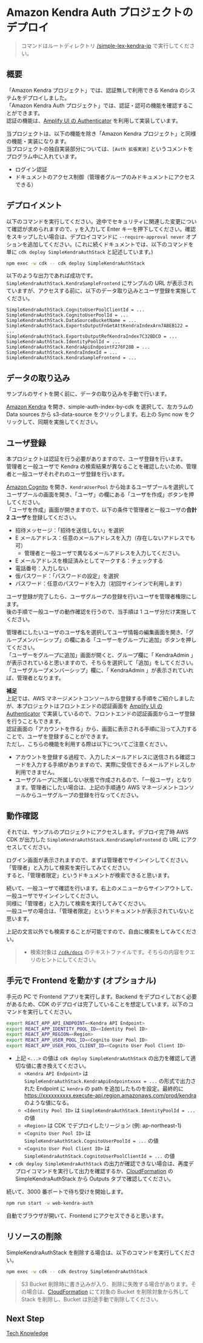 # Amazon Kendra Auth プロジェクトのデプロイ

> コマンドはルートディレクトリ [/simple-lex-kendra-jp](/) で実行してください。

## 概要
「Amazon Kendra プロジェクト」では、認証無しで利用できる Kendra のシステムをデプロイしました。  
「Amazon Kendra Auth プロジェクト」では、認証・認可の機能を確認することができます。  
認証の機能は、[Amplify UI の Authenticator](https://ui.docs.amplify.aws/react/connected-components/authenticator) を利用して実装しています。  

当プロジェクトは、以下の機能を除き「Amazon Kendra プロジェクト」と同様の機能・実装になります。  
当プロジェクトの独自実装部分については、`[Auth 拡張実装]` というコメントをプログラム中に入れています。  
* ログイン認証
* ドキュメントのアクセス制御（管理者グループのみドキュメントにアクセスできる）

## デプロイメント

以下のコマンドを実行してください。途中でセキュリティに関連した変更について確認が求められますので、`y` を入力して Enter キーを押下してください。確認をスキップしたい場合は、デプロイコマンドに `--require-approval never` オプションを追加してください。(これに続くドキュメントでは、以下のコマンドを単に `cdk deploy SimpleKendraAuthStack` と記述しています。)

```bash
npm exec -w cdk -- cdk deploy SimpleKendraAuthStack
```

以下のような出力であれば成功です。`SimpleKendraAuthStack.KendraSampleFrontend` にサンプルの URL が表示されていますが、アクセスする前に、以下のデータ取り込みとユーザ登録を実施してください。

```
SimpleKendraAuthStack.CognitoUserPoolClientId = ...
SimpleKendraAuthStack.CognitoUserPoolId = ...
SimpleKendraAuthStack.DataSourceBucketName = ...
SimpleKendraAuthStack.ExportsOutputFnGetAttKendraIndexArn7ABEB122 = ...
SimpleKendraAuthStack.ExportsOutputRefKendraIndex7C32BDCD = ...
SimpleKendraAuthStack.IdentityPoolId = ...
SimpleKendraAuthStack.KendraApiEndpointF276F28B = ...
SimpleKendraAuthStack.KendraIndexId = ...
SimpleKendraAuthStack.KendraSampleFrontend = ...
```

## データの取り込み

サンプルのサイトを開く前に、データの取り込みを手動で行います。

[Amazon Kendra](https://console.aws.amazon.com/kendra/home) を開き、simple-auth-index-by-cdk を選択して、左カラムの Data sources から s3-data-source をクリックします。右上の Sync now をクリックして、同期を実施してください。

## ユーザ登録

本プロジェクトは認証を行う必要がありますので、ユーザ登録を行います。  
管理者と一般ユーザで Kendra の検索結果が異なることを確認したいため、管理者と一般ユーザそれぞれのユーザ登録を行います。  

[Amazon Cognito](https://console.aws.amazon.com/cognito/home) を開き、`KendraUserPool` から始まるユーザプールを選択してユーザプールの画面を開き、「ユーザ」の欄にある「ユーザを作成」ボタンを押してください。  
「ユーザを作成」画面が開きますので、以下の条件で管理者と一般ユーザの**合計 2 ユーザ**を登録してください。  
* 招待メッセージ：「招待を送信しない」を選択
* E メールアドレス：任意のメールアドレスを入力（存在しないアドレスでも可）
  * 管理者と一般ユーザで異なるメールアドレスを入力してください。
* E メールアドレスを検証済みとしてマークする：チェックする
* 電話番号：入力しない
* 仮パスワード：「パスワードの設定」を選択
* パスワード：任意のパスワードを入力（初回サインインで利用します）

ユーザ登録が完了したら、ユーザグループの登録を行いユーザを管理者権限にします。  
後の手順で一般ユーザの動作確認を行うので、当手順は 1 ユーザ分だけ実施してください。  

管理者にしたいユーザのユーザ名を選択してユーザ情報の編集画面を開き、「グループメンバーシップ」の欄にある「ユーザーをグループに追加」ボタンを押してください。  
「ユーザーをグループに追加」画面が開くと、グループ欄に「 KendraAdmin 」が表示されていると思いますので、そちらを選択して「追加」をしてください。  
「ユーザグループメンバーシップ」欄に、「 KendraAdmin 」が表示されていれば、管理者となります。  

**補足**  
上記では、AWS マネージメントコンソールから登録する手順をご紹介しましたが、本プロジェクトはフロントエンドの認証画面を [Amplify UI の Authenticator](https://ui.docs.amplify.aws/react/connected-components/authenticator) で実装しているので、フロントエンドの認証画面からユーザ登録を行うこともできます。  
認証画面の「アカウントを作る」から、画面に表示される手順に沿って入力することで、ユーザを登録することができます。  
ただし、こちらの機能を利用する際は以下についてご注意ください。
* アカウントを登録する過程で、入力したメールアドレスに送信される確認コードを入力する手順がありますので、実際に受信できるメールアドレスしか利用できません。
* ユーザグループに所属しない状態で作成されるので、「一般ユーザ」となります。管理者にしたい場合は、上記の手順通り AWS マネージメントコンソールからユーザグループの登録を行なってください。


## 動作確認
それでは、サンプルのプロジェクトにアクセスします。デプロイ完了時 AWS CDK が出力した `SimpleKendraAuthStack.KendraSampleFrontend` の URL にアクセスしてください。  

ログイン画面が表示されますので、まずは管理者でサインインしてください。  
「管理者」と入力して検索を実行してみてください。  
すると、「管理者限定」というドキュメントが検索できると思います。  

続いて、一般ユーザで確認を行います。右上のメニューからサインアウトして、一般ユーザでサインインしてください。  
同様に「管理者」と入力して検索を実行してみてください。  
一般ユーザの場合は、「管理者限定」というドキュメントが表示されていないと思います。  

上記の文言以外でも検索することが可能ですので、自由に検索をしてみてください。
> - 検索対象は [`/cdk/docs`](/cdk/docs) のテキストファイルです。そちらの内容をクエリのヒントにしてください。
## 手元で Frontend を動かす (オプショナル)

手元の PC で Frontend アプリを実行します。Backend をデプロイしておく必要があるため、CDK のデプロイは完了していることを想定しています。以下のコマンドを実行してください。

```bash
export REACT_APP_API_ENDPOINT=<Kendra API Endpoint>
export REACT_APP_IDENTITY_POOL_ID=<Identity Pool ID>
export REACT_APP_REGION=<Region>
export REACT_APP_USER_POOL_ID=<Cognito User Pool ID>
export REACT_APP_USER_POOL_CLIENT_ID=<Cognito User Pool Client ID>
```

- 上記 `<...>` の値は `cdk deploy SimpleKendraAuthStack` の出力を確認して適切な値に書き換えてください。
  - `<Kendra API Endpoint>` は `SimpleKendraAuthStack.KendraApiEndpointxxxx = ...` の形式で出力された Endpoint に `kendra` の path を追加したものを設定。最終的に https://xxxxxxxxxx.execute-api.region.amazonaws.com/prod/kendra のような値になる。
  - `<Identity Pool ID>` は `SimpleKendraAuthStack.IdentityPoolId = ...` の値
  - `<Region>` は CDK でデプロイしたリージョン (例: ap-northeast-1)
  - `<Cognito User Pool ID>` は `SimpleKendraAuthStack.CognitoUserPoolId = ...` の値
  - `<Cognito User Pool Client ID>` は `SimpleKendraAuthStack.CognitoUserPoolClientId = ...` の値
- `cdk deploy SimpleKendraAuthStack` の出力が確認できない場合は、再度デプロイコマンドを実行して出力を確認するか、[CloudFormation](https://console.aws.amazon.com/cloudformation) の SimpleKendraAuthStack から Outputs タブで確認してください。

続いて、3000 番ポートで待ち受けを開始します。

```bash
npm run start -w web-kendra-auth
```

自動でブラウザが開いて、Frontend にアクセスできると思います。

## リソースの削除

SimpleKendraAuthStack を削除する場合は、以下のコマンドを実行してください。

```bash
npm exec -w cdk -- cdk destroy SimpleKendraAuthStack
```

> S3 Bucket 削除時に書き込みが入り、削除に失敗する場合があります。その場合は、[CloudFormation](https://console.aws.amazon.com/cloudformation) にて対象の Bucket を削除対象から外して Stack を削除し、Bucket は別途手動で削除してください。

## Next Step

[Tech Knowledge](/docs/06_TECH_KNOWLEDGE.md)
